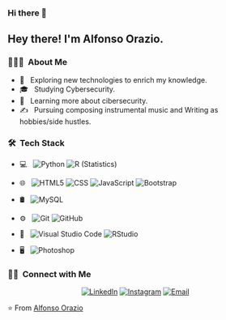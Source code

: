 ### Hi there 👋

<h2> Hey there! I'm Alfonso Orazio.</h2>

<h3> 👨🏻‍💻 &nbsp;About Me </h3>

- 🤔 &nbsp; Exploring new technologies to enrich my knowledge.
- 🎓 &nbsp; Studying Cybersecurity.
- 🌱 &nbsp; Learning more about cibersecurity.
- ✍️ &nbsp; Pursuing composing instrumental music and Writing as hobbies/side hustles.

<h3> 🛠 &nbsp;Tech Stack</h3>


- 💻 &nbsp;
  ![Python](https://img.shields.io/badge/-Python-333333?style=flat&logo=python)
  ![R (Statistics)](https://img.shields.io/badge/-R-333333?style=flat&logo=R&logoColor=276DC3)
- 🌐 &nbsp;
  ![HTML5](https://img.shields.io/badge/-HTML5-333333?style=flat&logo=HTML5)
  ![CSS](https://img.shields.io/badge/-CSS-333333?style=flat&logo=CSS3&logoColor=1572B6)
  ![JavaScript](https://img.shields.io/badge/-JavaScript-333333?style=flat&logo=javascript)
  ![Bootstrap](https://img.shields.io/badge/-Bootstrap-333333?style=flat&logo=bootstrap&logoColor=563D7C)
- 🛢 &nbsp;
  ![MySQL](https://img.shields.io/badge/-MySQL-333333?style=flat&logo=mysql)
- ⚙️ &nbsp;
  ![Git](https://img.shields.io/badge/-Git-333333?style=flat&logo=git)
  ![GitHub](https://img.shields.io/badge/-GitHub-333333?style=flat&logo=github)

- 🔧 &nbsp;
  ![Visual Studio Code](https://img.shields.io/badge/-Visual%20Studio%20Code-333333?style=flat&logo=visual-studio-code&logoColor=007ACC)
  ![RStudio](https://img.shields.io/badge/-RStudio-333333?style=flat&logo=rstudio)

- 🖥 &nbsp;
  ![Photoshop](https://img.shields.io/badge/-Photoshop-333333?style=flat&logo=adobe-photoshop)
  


<h3> 🤝🏻 &nbsp;Connect with Me </h3>

<p align="center">
<a href="https://www.linkedin.com/in/alfonso-orazio-artigas-0b052994/"><img alt="LinkedIn" src="https://img.shields.io/badge/LinkedIn-Alfonso%20Orazio-blue?style=flat-square&logo=linkedin"></a>
<a href="https://www.instagram.com/albatros_psy/?igsh=eDI3OWZqaTdsazRt"><img alt="Instagram" src="https://img.shields.io/badge/Instagram-albatros_psy-blue?style=flat-square&logo=instagram"></a>
<a href="mailto:alfonso.orazio@alumnos.ipleones.cl"><img alt="Email" src="https://img.shields.io/badge/Email-alfonso.orazio@alumnos.ipleones.cl-blue?style=flat-square&logo=gmail"></a>
</p>



⭐️ From [Alfonso Orazio](https://github.com/AOrazioA)
